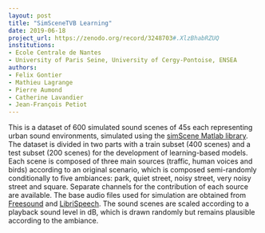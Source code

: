 ```yaml
---
layout: post
title: "SimSceneTVB Learning"
date: 2019-06-18
project_url: https://zenodo.org/record/3248703#.XlzBhabRZUQ
institutions:
- Ecole Centrale de Nantes
- University of Paris Seine, University of Cergy-Pontoise, ENSEA
authors: 
- Felix Gontier 
- Mathieu Lagrange
- Pierre Aumond
- Catherine Lavandier
- Jean-François Petiot
---
```

This is a dataset of 600 simulated sound scenes of 45s each representing urban sound environments, simulated using the [simScene Matlab library](https://bitbucket.org/mlagrange/simscene). The dataset is divided in two parts with a train subset (400 scenes) and a test subset (200 scenes) for the development of learning-based models. Each scene is composed of three main sources (traffic, human voices and birds) according to an original scenario, which is composed semi-randomly conditionally to five ambiances: park, quiet street, noisy street, very noisy street and square. Separate channels for the contribution of each source are available. The base audio files used for simulation are obtained from [Freesound](https://freesound.org) and [LibriSpeech](http://www.openslr.org/12). The sound scenes are scaled according to a playback sound level in dB, which is drawn randomly but remains plausible according to the ambiance.
